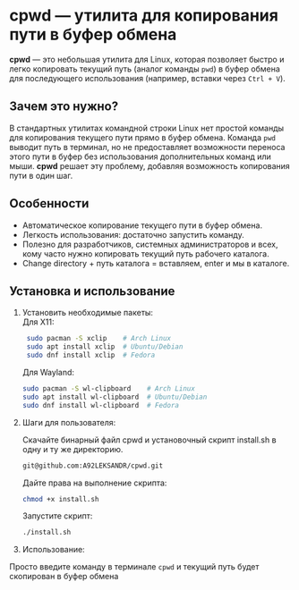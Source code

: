 # cpwd — утилита для копирования пути в буфер обмена

**cpwd** — это небольшая утилита для Linux, которая позволяет быстро и легко копировать текущий путь (аналог команды `pwd`) в буфер обмена для последующего использования (например, вставки через `Ctrl + V`).

## Зачем это нужно?

В стандартных утилитах командной строки Linux нет простой команды для копирования текущего пути прямо в буфер обмена. Команда `pwd` выводит путь в терминал, но не предоставляет возможности переноса этого пути в буфер без использования дополнительных команд или мыши. **cpwd** решает эту проблему, добавляя возможность копирования пути в один шаг.

## Особенности

- Автоматическое копирование текущего пути в буфер обмена.
- Легкость использования: достаточно запустить команду.
- Полезно для разработчиков, системных администраторов и всех, кому часто нужно копировать текущий путь рабочего каталога.
- Change directory + путь каталога = вставляем, enter и мы в каталоге.
## Установка и использование

1. Установить необходимые пакеты:                                                    
    Для X11:                                                                                         
    ```bash                                                                                          
     sudo pacman -S xclip    # Arch Linux                                                               
     sudo apt install xclip  # Ubuntu/Debian                                                          
     sudo dnf install xclip  # Fedora                                                                 
     ``` 
    Для Wayland:
    ```bash
    sudo pacman -S wl-clipboard    # Arch Linux
    sudo apt install wl-clipboard  # Ubuntu/Debian
    sudo dnf install wl-clipboard  # Fedora
    ```
2. Шаги для пользователя:

    Скачайте бинарный файл cpwd и установочный скрипт install.sh в одну и ту же директорию.
    ```bash
    git@github.com:A92LEKSANDR/cpwd.git
    ```
    Дайте права на выполнение скрипта:
    ```bash
    chmod +x install.sh
    ```
    Запустите скрипт:
    ```bash
    ./install.sh
    ```
3. Использование: 
   
Просто введите команду в терминале `cpwd` и текущий путь будет скопирован в буфер обмена

